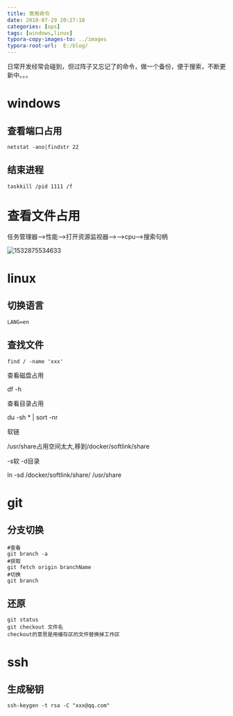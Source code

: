 ```yaml
---
title: 常用命令
date: 2018-07-29 20:27:18
categories: [ops]
tags: [windows,linux]
typora-copy-images-to: ../images
typora-root-url:  E:/blog/
---
```


日常开发经常会碰到，但过阵子又忘记了的命令，做一个备份，便于搜索，不断更新中。。。

<!--more-->

# windows

## 查看端口占用

```shell
netstat -ano|findstr 22
```

## 结束进程

```shell
taskkill /pid 1111 /f
```

# 查看文件占用

任务管理器-->性能-->打开资源监视器-->-->cpu-->搜索句柄

![1532875534633](/blog/images/1532875534633.png)

# linux

## 切换语言

```shell
LANG=en
```

## 查找文件

```shell
find / -name 'xxx'
```

查看磁盘占用

df -h

查看目录占用

du -sh * | sort -nr 

软链

/usr/share占用空间太大,移到/docker/softlink/share

-s软 -d目录

 ln -sd /docker/softlink/share/ /usr/share

# git

## 分支切换

```shell
#查看
git branch -a
#获取
git fetch origin branchName
#切换
git branch

```

## 还原

```shell
git status
git checkout 文件名
checkout的意思是用缓存区的文件替换掉工作区
```

# ssh

## 生成秘钥

```shell
ssh-keygen -t rsa -C "xxx@qq.com"
```

